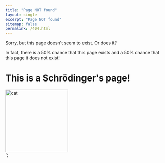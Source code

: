 ```yaml
---
title: "Page NOT found"
layout: single
excerpt: "Page NOT found"
sitemap: false
permalink: /404.html
---
```


Sorry, but this page doesn't seem to exist. Or does it?

In fact, there is a 50% chance that this page exists and a 50% chance that this page it does not exist!

# This is a Schrödinger's page!

<img src="{{ site.url }}{{ site.baseurl }}/images/GitHub-Mark.png" alt="cat" width="200" height="200">

<div id="text"></div>

<div id="yabanner"></div>

<script>
var y = Math.floor((Math.random() * 2) + 1);
var greet;


if (y == 1) {
  greet = "This page is ALIVE!";
} else  {
  greet = "This page is DEAD!";
}
</script>

<script>
document.getElementById("text").innerHTML = greet;
</script>

<script>
yaGetBanner();
function yaGetBanner()
{
   var el = document.getElementById("yabanner");
   el.innerHTML="<img src="{{ site.url }}{{ site.baseurl }}/images/GitHub-Mark.png" alt="cat" width="200" height="200">";
}
</script>';
